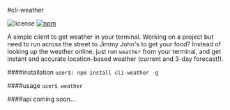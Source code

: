#cli-weather

![license](https://img.shields.io/badge/license-MIT-blue.svg)
[![npm](https://img.shields.io/npm/v/npm.svg)]()

A simple client to get weather in your terminal. Working on a project but need to run across the street to Jimmy John's
to get your food? Instead of looking up the weather online, just run `weather` from your terminal, and get instant and
accurate location-based weather (current and 3-day forecast!).

####installation
`user$: npm install cli-weather -g`

####usage
`user$ weather`

####api
coming soon...